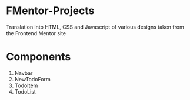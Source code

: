 # FMentor-Projects

Translation into HTML, CSS and Javascript of various designs taken from the Frontend Mentor site

# Components

1. Navbar
2. NewTodoForm
3. TodoItem
4. TodoList
